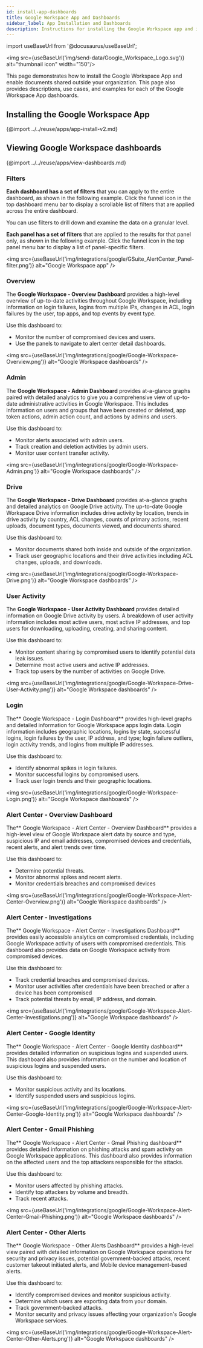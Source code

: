 ```yaml
---
id: install-app-dashboards
title: Google Workspace App and Dashboards
sidebar_label: App Installation and Dashboards
description: Instructions for installing the Google Workspace app and information about each of the dashboards.
---
```


import useBaseUrl from '@docusaurus/useBaseUrl';

<img src={useBaseUrl('img/send-data/Google_Workspace_Logo.svg')} alt="thumbnail icon" width="150"/>

This page demonstrates how to install the Google Workspace App and enable documents shared outside your organization. This page also provides descriptions, use cases, and examples for each of the Google Workspace App dashboards.

## Installing the Google Workspace App
{@import ../../reuse/apps/app-install-v2.md}

## Viewing Google Workspace dashboards​

{@import ../../reuse/apps/view-dashboards.md}

### Filters   

**Each dashboard has a set of filters** that you can apply to the entire dashboard, as shown in the following example. Click the funnel icon in the top dashboard menu bar to display a scrollable list of filters that are applied across the entire dashboard.

You can use filters to drill down and examine the data on a granular level.

**Each panel has a set of filters** that are applied to the results for that panel only, as shown in the following example. Click the funnel icon in the top panel menu bar to display a list of panel-specific filters.

<img src={useBaseUrl('img/integrations/google/GSuite_AlertCenter_Panel-filter.png')} alt="Google Workspace app" />

### Overview

The **Google Workspace - Overview Dashboard** provides a high-level overview of up-to-date activities throughout Google Workspace, including information on login failures, logins from multiple IPs, changes in ACL, login failures by the user, top apps, and top events by event type.

Use this dashboard to:
* Monitor the number of compromised devices and users.
* Use the panels to navigate to alert center detail dashboards.

<img src={useBaseUrl('img/integrations/google/Google-Workspace-Overview.png')} alt="Google Workspace dashboards" />


### Admin

The **Google Workspace - Admin Dashboard** provides at-a-glance graphs paired with detailed analytics to give you a comprehensive view of up-to-date administrative activities in Google Workspace. This includes information on users and groups that have been created or deleted, app token actions, admin action count, and actions by admins and users.

Use this dashboard to:
* Monitor alerts associated with admin users.
* Track creation and deletion activities by admin users.
* Monitor user content transfer activity.

<img src={useBaseUrl('img/integrations/google/Google-Workspace-Admin.png')} alt="Google Workspace dashboards" />


### Drive

The **Google Workspace - Drive Dashboard** provides at-a-glance graphs and detailed analytics on Google Drive activity. The up-to-date Google Workspace Drive information includes drive activity by location, trends in drive activity by country, ACL changes, counts of primary actions, recent uploads, document types, documents viewed, and documents shared.

Use this dashboard to:
* Monitor documents shared both inside and outside of the organization.
* Track user geographic locations and their drive activities including ACL changes, uploads, and downloads.

<img src={useBaseUrl('img/integrations/google/Google-Workspace-Drive.png')} alt="Google Workspace dashboards" />


### User Activity

The **Google Workspace - User Activity Dashboard** provides detailed information on Google Drive activity by users. A breakdown of user activity information includes most active users, most active IP addresses, and top users for downloading, uploading, creating, and sharing content.

Use this dashboard to:
* Monitor content sharing by compromised users to identify potential data leak issues.
* Determine most active users and active IP addresses.
* Track top users by the number of activities on Google Drive.

<img src={useBaseUrl('img/integrations/google/Google-Workspace-Drive-User-Activity.png')} alt="Google Workspace dashboards" />


### Login

The** Google Workspace - Login Dashboard** provides high-level graphs and detailed information for Google Workspace apps login data. Login information includes geographic locations, logins by state, successful logins, login failures by the user, IP address, and type; login failure outliers, login activity trends, and logins from multiple IP addresses.

Use this dashboard to:
* Identify abnormal spikes in login failures.
* Monitor successful logins by compromised users.
* Track user login trends and their geographic locations.

<img src={useBaseUrl('img/integrations/google/Google-Workspace-Login.png')} alt="Google Workspace dashboards" />


### Alert Center - Overview Dashboard

The** Google Workspace - Alert Center - Overview Dashboard** provides a high-level view of Google Workspace alert data by source and type, suspicious IP and email addresses, compromised devices and credentials, recent alerts, and alert trends over time.

Use this dashboard to:
* Determine potential threats.
* Monitor abnormal spikes and recent alerts.
* Monitor credentials breaches and compromised devices

<img src={useBaseUrl('img/integrations/google/Google-Workspace-Alert-Center-Overview.png')} alt="Google Workspace dashboards" />



### Alert Center - Investigations

The** Google Workspace - Alert Center - Investigations  Dashboard** provides easily accessible analytics on compromised credentials, including Google Workspace activity of users with compromised credentials. This dashboard also provides data on Google Workspace activity from compromised devices.

Use this dashboard to:
* Track credential breaches and compromised devices.
* Monitor user activities after credentials have been breached or after a device has been compromised
* Track potential threats by email, IP address, and domain.

<img src={useBaseUrl('img/integrations/google/Google-Workspace-Alert-Center-Investigations.png')} alt="Google Workspace dashboards" />


### Alert Center - Google Identity

The** Google Workspace - Alert Center - Google Identity dashboard** provides detailed information on suspicious logins and suspended users. This dashboard also provides information on the number and location of suspicious logins and suspended users.

Use this dashboard to:
* Monitor suspicious activity and its locations.
* Identify suspended users and suspicious logins.

<img src={useBaseUrl('img/integrations/google/Google-Workspace-Alert-Center-Google-Identity.png')} alt="Google Workspace dashboards" />


### Alert Center - Gmail Phishing

The** Google Workspace - Alert Center - Gmail Phishing dashboard** provides detailed information on phishing attacks and spam activity on Google Workspace applications. This dashboard also provides information on the affected users and the top attackers responsible for the attacks.

Use this dashboard to:
* Monitor users affected by phishing attacks.
* Identify top attackers by volume and breadth.
* Track recent attacks.

<img src={useBaseUrl('img/integrations/google/Google-Workspace-Alert-Center-Gmail-Phishing.png')} alt="Google Workspace dashboards" />

### Alert Center - Other Alerts

The** Google Workspace - Other Alerts Dashboard** provides a high-level view paired with detailed information on Google Workspace operations for security and privacy issues, potential government-backed attacks, recent customer takeout initiated alerts, and  Mobile device management-based alerts.

Use this dashboard to:
* Identify compromised devices and monitor suspicious activity.
* Determine which users are exporting data from your domain.
* Track government-backed attacks.
* Monitor security and privacy issues affecting your organization's Google Workspace services.

<img src={useBaseUrl('img/integrations/google/Google-Workspace-Alert-Center-Other-Alerts.png')} alt="Google Workspace dashboards" />
